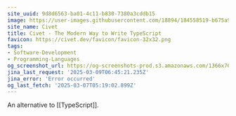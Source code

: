 ```yaml
---
site_uuid: 9d8d6563-ba01-4c11-b830-7380a3cddb15
image: https://user-images.githubusercontent.com/18894/184558519-b675a903-7490-43ba-883e-0d8addacd4b9.png
site_name: Civet
title: Civet - The Modern Way to Write TypeScript
favicon: https://civet.dev/favicon/favicon-32x32.png
tags:
- Software-Development
- Programming-Languages
og_screenshot_url: https://og-screenshots-prod.s3.amazonaws.com/1366x768/80/false/b7c1171c7f24c80f5cadb9d24670d8646835b6bcffe2a4ece35e530b8335b5bb.jpeg
jina_last_request: '2025-03-09T06:45:21.235Z'
jina_error: 'Error occurred'
og_last_fetch: '2025-03-07T05:19:02.899Z'
---
```

An alternative to [[TypeScript]].
